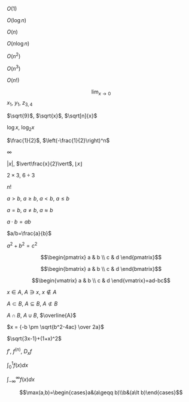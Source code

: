 


$O(1)$

$O(\log{}n)$

$O(n)$

$O(n\log{}n)$

$O(n^2)$

$O(n^3)$

$O(n!)$







$$ \lim_{x \to 0} $$
$x_1$, $y_1$, $z_{3,4}$

$\sqrt{9}$, $\sqrt{x}$, $\sqrt[n]{x}$

$\log{}x$, $\log_{2}x$

$\frac{1}{2}$, $\left(-\frac{1}{2}\right)^n$

$\infty$

$\vert{x}\vert$, $\vert\frac{x}{2}\vert$, $\lfloor{x}\rfloor$

$2\times 3$, $6\div 3$

$n!$

$a\gt b$, $a\geq b$, $a\lt b$, $a\leq b$

$a=b$, $a\neq b$, $a\approx b$

$a\cdot b=ab$

$a/b=\frac{a}{b}$

$a^2 + b^2 = c^2$

$$\begin{pmatrix} a & b \\ c & d \end{pmatrix}$$

$$\begin{bmatrix} a & b \\ c & d \end{bmatrix}$$


$$\begin{vmatrix} a & b \\ c & d \end{vmatrix}=ad-bc$$


$x\in A$, $A\ni x$, $x\notin A$

$A\subset B$, $A\subseteq B$, $A \not \subset B$

$A\cap B$, $A\cup B$, $\overline{A}$

$x = {-b \pm \sqrt{b^2-4ac} \over 2a}$

$\sqrt{3x-1}+(1+x)^2$

$f'$, $f^{(n)}$, $D_x f$

$\int_0^1 f(x) dx$

$\displaystyle \int_{-\infty }^{\infty}f(x)dx$

$$\max(a,b)=\begin{cases}a&(a\geqq b)\\b&(a\lt b)\end{cases}$$

